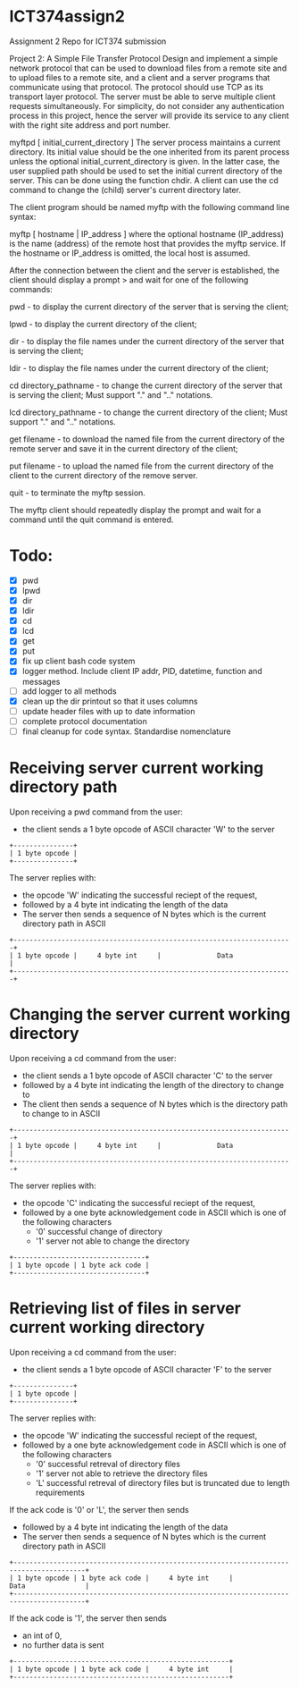 # ICT374assign2
Assignment 2 Repo for ICT374 submission

Project 2: A Simple File Transfer Protocol
Design and implement a simple network protocol that can be used to download files from a remote site and to upload files to a remote site, and a client and a server programs that communicate using that protocol. The protocol should use TCP as its transport layer protocol. The server must be able to serve multiple client requests simultaneously. For simplicity, do not consider any authentication process in this project, hence the server will provide its service to any client with the right site address and port number.

myftpd [ initial_current_directory ]
The server process maintains a current directory. Its initial value should be the one inherited from its parent process unless the optional initial_current_directory is given. In the latter case, the user supplied path should be used to set the initial current directory of the server. This can be done using the function chdir. A client can use the cd command to change the (child) server's current directory later.

The client program should be named myftp with the following command line syntax:

myftp [ hostname | IP_address ]
where the optional hostname (IP_address) is the name (address) of the remote host that provides the myftp service. If the hostname or IP_address is omitted, the local host is assumed.

After the connection between the client and the server is established, the client should display a prompt > and wait for one of the following commands:

pwd - to display the current directory of the server that is serving the client;

lpwd - to display the current directory of the client;

dir - to display the file names under the current directory of the server that is serving the client;

ldir - to display the file names under the current directory of the client;

cd directory_pathname - to change the current directory of the server that is serving the client; Must support "." and ".." notations.

lcd directory_pathname - to change the current directory of the client; Must support "." and ".." notations.

get filename - to download the named file from the current directory of the remote server and save it in the current directory of the client;

put filename - to upload the named file from the current directory of the client to the current directory of the remove server.

quit - to terminate the myftp session.

The myftp client should repeatedly display the prompt and wait for a command until the quit command is entered.

# Todo:
- [x] pwd
- [x] lpwd
- [x] dir
- [x] ldir
- [x] cd
- [x] lcd
- [x] get
- [x] put
- [x] fix up client bash code system
- [x] logger method. Include client IP addr, PID, datetime, function and messages
- [ ] add logger to all methods
- [x] clean up the dir printout so that it uses columns
- [ ] update header files with up to date information
- [ ] complete protocol documentation
- [ ] final cleanup for code syntax. Standardise nomenclature

# Receiving server current working directory path

Upon receiving a pwd command from the user: 
- the client sends a 1 byte opcode of ASCII character 'W' to the server
```
+---------------+
| 1 byte opcode |
+---------------+
```
The server replies with: 
- the opcode 'W' indicating the successful reciept of the request, 
- followed by a 4 byte int indicating the length of the data
- The server then sends a sequence of N bytes which is the current directory path in ASCII
```
+----------------------------------------------------------------------+
| 1 byte opcode |     4 byte int     |              Data               |
+----------------------------------------------------------------------+
```

# Changing the server current working directory

Upon receiving a cd command from the user: 
- the client sends a 1 byte opcode of ASCII character 'C' to the server
- followed by a 4 byte int indicating the length of the directory to change to
- The client then sends a sequence of N bytes which is the directory path to change to in ASCII
```
+----------------------------------------------------------------------+
| 1 byte opcode |     4 byte int     |              Data               |
+----------------------------------------------------------------------+
```
The server replies with: 
- the opcode 'C' indicating the successful reciept of the request, 
- followed by a one byte acknowledgement code in ASCII which is one of the following characters
  - '0' successful change of directory
  - '1' server not able to change the directory
```
+---------------------------------+
| 1 byte opcode | 1 byte ack code |
+---------------------------------+
```

# Retrieving list of files in server current working directory

Upon receiving a cd command from the user:
- the client sends a 1 byte opcode of ASCII character 'F' to the server
```
+---------------+
| 1 byte opcode |
+---------------+
```
The server replies with: 
- the opcode 'W' indicating the successful reciept of the request, 
- followed by a one byte acknowledgement code in ASCII which is one of the following characters
  - '0' successful retreval of directory files
  - '1' server not able to retrieve the directory files
  - 'L' successful retreval of directory files but is truncated due to length requirements

If the ack code is '0' or 'L', the server then sends
- followed by a 4 byte int indicating the length of the data
- The server then sends a sequence of N bytes which is the current directory path in ASCII
```
+----------------------------------------------------------------------------------------+
| 1 byte opcode | 1 byte ack code |     4 byte int     |              Data               |
+----------------------------------------------------------------------------------------+
```

If the ack code is '1', the server then sends
- an int of 0, 
- no further data is sent
```
+------------------------------------------------------+
| 1 byte opcode | 1 byte ack code |     4 byte int     |
+------------------------------------------------------+
```

